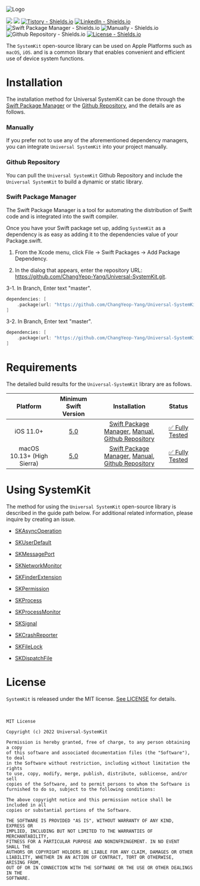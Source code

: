 ![Logo](https://user-images.githubusercontent.com/20036523/246614687-8c70ad56-9c85-416e-b664-7f73a1b81743.png)

[![](https://img.shields.io/endpoint?url=https%3A%2F%2Fswiftpackageindex.com%2Fapi%2Fpackages%2FChangYeop-Yang%2FUniversal-SystemKit%2Fbadge%3Ftype%3Dswift-versions)](https://swiftpackageindex.com/ChangYeop-Yang/Universal-SystemKit)
[![](https://img.shields.io/endpoint?url=https%3A%2F%2Fswiftpackageindex.com%2Fapi%2Fpackages%2FChangYeop-Yang%2FUniversal-SystemKit%2Fbadge%3Ftype%3Dplatforms)](https://swiftpackageindex.com/ChangYeop-Yang/Universal-SystemKit)
[![Tistory - Shields.io](https://img.shields.io/badge/Tistory-%40yeop9657-informational)](https://dev-dream-world.tistory.com)
[![LinkedIn - Shields.io](https://img.shields.io/badge/Linked--In-창엽--양--3535ab134-informational)](https://www.linkedin.com/in/창엽-양-3535ab134/)
![Swift Package Manager - Shields.io](https://img.shields.io/badge/Swift%20Package%20Manager-Compatible-success)
![Manually - Shields.io](https://img.shields.io/badge/Manually-Compatible-success)
![Github Repository - Shields.io](https://img.shields.io/badge/Github%20Repository-Compatible-success)
[![License - Shields.io](https://img.shields.io/badge/License-MIT-blueviolet)](https://github.com/ChangYeop-Yang/Universal-SystemKit/blob/main/LICENSE)

The `SystemKit` open-source library can be used on Apple Platforms such as `macOS`, `iOS`. and is a common library that enables convenient and efficient use of device system functions.

# Installation

The installation method for Universal SystemKit can be done through the [Swift Package Manager](https://www.swift.org/package-manager) or the [Github Repository](https://docs.github.com/en/repositories), and the details are as follows.

### Manually

If you prefer not to use any of the aforementioned dependency managers, you can integrate `Universal SystemKit` into your project manually.

### Github Repository

You can pull the `Universal SystemKit` Github Repository and include the `Universal SystemKit` to build a dynamic or static library.

### Swift Package Manager

The Swift Package Manager is a tool for automating the distribution of Swift code and is integrated into the swift compiler.

Once you have your Swift package set up, adding `SystemKit` as a dependency is as easy as adding it to the dependencies value of your Package.swift.

1. From the Xcode menu, click File → Swift Packages → Add Package Dependency.

2. In the dialog that appears, enter the repository URL: https://github.com/ChangYeop-Yang/Universal-SystemKit.git.

3-1. In Branch, Enter text "master".

```Swift
dependencies: [
    .package(url: "https://github.com/ChangYeop-Yang/Universal-SystemKit", .branch("master"))
]
```

3-2. In Branch, Enter text "master".

```Swift
dependencies: [
    .package(url: "https://github.com/ChangYeop-Yang/Universal-SystemKit", from: Version(2, 3, 0))
]
```

# Requirements

The detailed build results for the `Universal-SystemKit` library are as follows.

| Platform | Minimum Swift Version | Installation | Status |
|:--------:|:---------------------:|:------------:|:------:|
| iOS 11.0+ | [5.0](https://www.swift.org/blog/swift-5-released/) | [Swift Package Manager](#swift-package-manager), [Manual](#manually), [Github Repository](#github-repository) | [✅ Fully Tested](https://swiftpackageindex.com/ChangYeop-Yang/Universal-SystemKit/builds) |
| macOS 10.13+ (High Sierra) | [5.0](https://www.swift.org/blog/swift-5-released/) | [Swift Package Manager](#swift-package-manager), [Manual](#manually), [Github Repository](#github-repository) | [✅ Fully Tested](https://swiftpackageindex.com/ChangYeop-Yang/Universal-SystemKit/builds) |

# Using SystemKit

The method for using the `Universal SystemKit` open-source library is described in the guide path below. For additional related information, please inquire by creating an issue.

* [SKAsyncOperation](https://dev-dream-world.tistory.com/231)

* [SKUserDefault](https://dev-dream-world.tistory.com/224)

* [SKMessagePort](https://dev-dream-world.tistory.com/247)

* [SKNetworkMonitor](https://dev-dream-world.tistory.com/234)

* [SKFinderExtension](https://dev-dream-world.tistory.com/226?category=1294828)

* [SKPermission](https://dev-dream-world.tistory.com/227?category=1294828)

* [SKProcess](https://dev-dream-world.tistory.com/225?category=1294828)

* [SKProcessMonitor](https://dev-dream-world.tistory.com/230?category=1294828)

* [SKSignal](https://dev-dream-world.tistory.com/229?category=1294828)

* [SKCrashReporter](https://dev-dream-world.tistory.com/236)

* [SKFileLock](https://dev-dream-world.tistory.com/244)

* [SKDispatchFile](https://dev-dream-world.tistory.com/246)

# License

`SystemKit` is released under the MIT license. [See LICENSE](https://github.com/ChangYeop-Yang/Apple-SystemKit/blob/main/LICENSE) for details.

</br>

```TEXT
MIT License

Copyright (c) 2022 Universal-SystemKit

Permission is hereby granted, free of charge, to any person obtaining a copy
of this software and associated documentation files (the "Software"), to deal
in the Software without restriction, including without limitation the rights
to use, copy, modify, merge, publish, distribute, sublicense, and/or sell
copies of the Software, and to permit persons to whom the Software is
furnished to do so, subject to the following conditions:

The above copyright notice and this permission notice shall be included in all
copies or substantial portions of the Software.

THE SOFTWARE IS PROVIDED "AS IS", WITHOUT WARRANTY OF ANY KIND, EXPRESS OR
IMPLIED, INCLUDING BUT NOT LIMITED TO THE WARRANTIES OF MERCHANTABILITY,
FITNESS FOR A PARTICULAR PURPOSE AND NONINFRINGEMENT. IN NO EVENT SHALL THE
AUTHORS OR COPYRIGHT HOLDERS BE LIABLE FOR ANY CLAIM, DAMAGES OR OTHER
LIABILITY, WHETHER IN AN ACTION OF CONTRACT, TORT OR OTHERWISE, ARISING FROM,
OUT OF OR IN CONNECTION WITH THE SOFTWARE OR THE USE OR OTHER DEALINGS IN THE
SOFTWARE.
```
